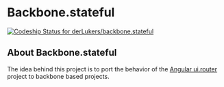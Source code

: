 # Backbone.stateful
[ ![Codeship Status for derLukers/backbone.stateful](https://codeship.com/projects/33ee56b0-6b38-0132-6a14-123b90e6e43d/status?branch=master)](https://codeship.com/projects/53829)
## About Backbone.stateful
The idea behind this project is to port the behavior of the [Angular ui.router](https://github.com/angular-ui/ui-router) project to backbone based projects.
